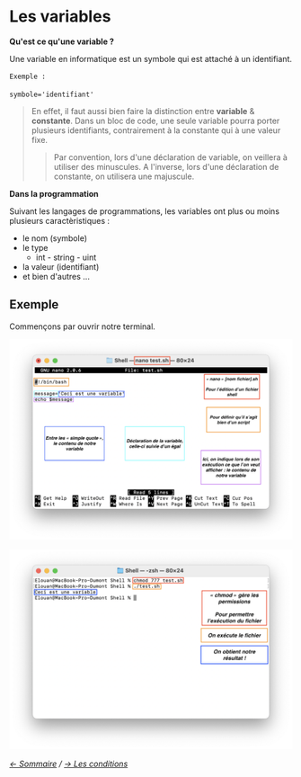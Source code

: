 # Les variables

**Qu'est ce qu'une variable ?**

Une variable en informatique est un symbole qui est attaché à un identifiant. 

    Exemple : 
    
    symbole='identifiant'

> En effet, il faut aussi bien faire la distinction entre **variable** & **constante**. Dans un bloc de code, une seule variable pourra porter plusieurs identifiants, contrairement à la constante qui à une valeur fixe.
>> Par convention, lors d'une déclaration de variable, on veillera à utiliser des minuscules. A l'inverse, lors d'une déclaration de constante, on utilisera une majuscule.

**Dans la programmation**

Suivant les langages de programmations, les variables ont plus ou moins plusieurs caractèristiques :

* le nom (symbole)
* le type 
    * int - string - uint 
* la valeur (identifiant)
* et bien d'autres ...

## Exemple

Commençons par ouvrir notre terminal.

![VAR0](https://raw.githubusercontent.com/ByMSRT/Shell/main/Images/VAR0.png)

![VAR1](https://raw.githubusercontent.com/ByMSRT/Shell/main/Images/VAR1.png)


*[<- Sommaire](https://github.com/ByMSRT/Shell) / [-> Les conditions](https://github.com/ByMSRT/Shell/blob/main/Shell/Conditions.md)*